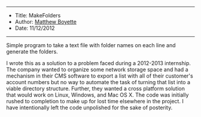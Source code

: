 *******************************************************************

* Title:  MakeFolders
* Author: [Matthew Boyette](mailto:Dyndrilliac@gmail.com)
* Date:   11/12/2012

*******************************************************************

Simple program to take a text file with folder names on each line and generate the folders.

I wrote this as a solution to a problem faced during a 2012-2013 internship. The company wanted to organize some network storage space and had a mechanism in their CMS software to export a list with all of their customer's account numbers but no way to automate the task of turning that list into a viable directory structure. Further, they wanted a cross platform solution that would work on Linux, Windows, and Mac OS X. The code was initially rushed to completion to make up for lost time elsewhere in the project. I have intentionally left the code unpolished for the sake of posterity.